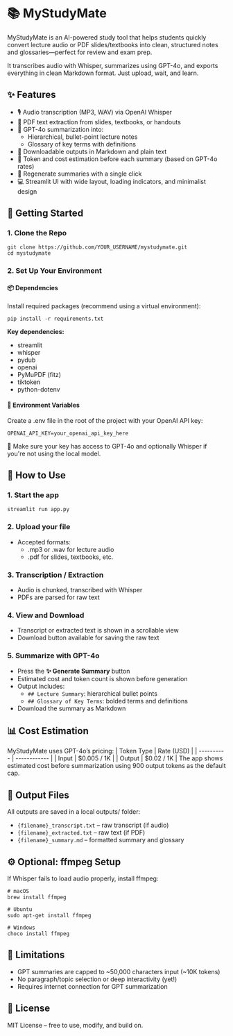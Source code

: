 # 📚 MyStudyMate

MyStudyMate is an AI-powered study tool that helps students quickly convert lecture audio or PDF slides/textbooks into clean, structured notes and glossaries—perfect for review and exam prep.

It transcribes audio with Whisper, summarizes using GPT-4o, and exports everything in clean Markdown format. Just upload, wait, and learn.

## ✨ Features

- 🎙️ Audio transcription (MP3, WAV) via OpenAI Whisper
- 📄 PDF text extraction from slides, textbooks, or handouts
- 🧠 GPT-4o summarization into:
  - Hierarchical, bullet-point lecture notes
  - Glossary of key terms with definitions
- 💾 Downloadable outputs in Markdown and plain text
- 💸 Token and cost estimation before each summary (based on GPT-4o rates)
- 🔁 Regenerate summaries with a single click
- 💻 Streamlit UI with wide layout, loading indicators, and minimalist design

## 🚀 Getting Started

### 1. Clone the Repo

```
git clone https://github.com/YOUR_USERNAME/mystudymate.git
cd mystudymate
```

### 2. Set Up Your Environment

#### 📦 Dependencies

Install required packages (recommend using a virtual environment):

```
pip install -r requirements.txt
```

**Key dependencies:**

- streamlit
- whisper
- pydub
- openai
- PyMuPDF (fitz)
- tiktoken
- python-dotenv

#### 🔑 Environment Variables

Create a .env file in the root of the project with your OpenAI API key:

```
OPENAI_API_KEY=your_openai_api_key_here
```

🧪 Make sure your key has access to GPT-4o and optionally Whisper if you're not using the local model.

## 🧠 How to Use

### 1. Start the app

```
streamlit run app.py
```

### 2. Upload your file

- Accepted formats:
  - .mp3 or .wav for lecture audio
  - .pdf for slides, textbooks, etc.

### 3. Transcription / Extraction

- Audio is chunked, transcribed with Whisper
- PDFs are parsed for raw text

### 4. View and Download

- Transcript or extracted text is shown in a scrollable view
- Download button available for saving the raw text

### 5. Summarize with GPT-4o

- Press the **✨ Generate Summary** button
- Estimated cost and token count is shown before generation
- Output includes:
  - `## Lecture Summary`: hierarchical bullet points
  - `## Glossary of Key Terms`: bolded terms and definitions
- Download the summary as Markdown

## 📊 Cost Estimation

MyStudyMate uses GPT-4o’s pricing:
| Token Type | Rate (USD) |
| ---------- | ------------ |
| Input | \$0.005 / 1K |
| Output | \$0.02 / 1K |
The app shows estimated cost before summarization using 900 output tokens as the default cap.

## 📁 Output Files

All outputs are saved in a local outputs/ folder:

- `{filename}_transcript.txt` – raw transcript (if audio)
- `{filename}_extracted.txt` – raw text (if PDF)
- `{filename}_summary.md` – formatted summary and glossary

## ⚙️ Optional: ffmpeg Setup

If Whisper fails to load audio properly, install ffmpeg:

```
# macOS
brew install ffmpeg

# Ubuntu
sudo apt-get install ffmpeg

# Windows
choco install ffmpeg
```

## 🧼 Limitations

- GPT summaries are capped to ~50,000 characters input (~10K tokens)
- No paragraph/topic selection or deep interactivity (yet!)
- Requires internet connection for GPT summarization

## 📄 License

MIT License – free to use, modify, and build on.
